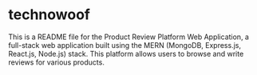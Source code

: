 # technowoof
This is a README file for the Product Review Platform Web Application, a full-stack web application built using the MERN (MongoDB, Express.js, React.js, Node.js) stack. This platform allows users to browse and write reviews for various products.

